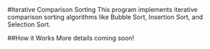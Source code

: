<snippet>
#Iterative Comparison Sorting
This program implements iterative comparison sorting algorithms like Bubble Sort, Insertion Sort, and Selection Sort. 

##How it Works
More details coming soon!
</snippet>
